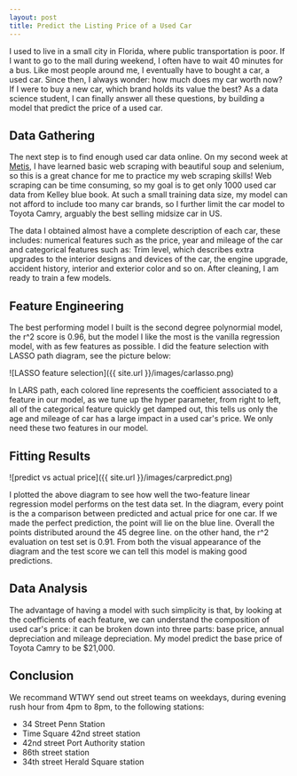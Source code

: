 ```yaml
---
layout: post
title: Predict the Listing Price of a Used Car
---
```


I used to live in a small city in Florida, where public transportation is poor. If I want to go to the mall during weekend, I often have to wait 40 minutes for a bus. Like most people around me, I eventually have to bought a car, a used car. Since then, I always wonder: how much does my car worth now? If I were to buy a new car, which brand holds its value the best? As a data science student, I can finally answer all these questions, by building a model that predict the price of a used car.

## Data Gathering

The next step is to find enough used car data online. On my second week at [Metis](http://thisismetis.com), I have learned basic web scraping with beautiful soup and selenium, so this is a great chance for me to practice my web scraping skills! Web scraping can be time consuming, so my goal is to get only 1000 used car data from Kelley blue book. At such a small training data size, my model can not afford to include too many car brands, so I further limit the car model to Toyota Camry, arguably the best selling midsize car in US. 

The data I obtained almost have a complete description of each car, these includes: numerical features such as the price, year and mileage of the car and categorical features such as: Trim level, which describes extra upgrades to the interior designs and devices of the car, the engine upgrade, accident history, interior and exterior color and so on. After cleaning, I am ready to train a few models. 

## Feature Engineering

The best performing model I built is the second degree polynormial model, the r^2 score is 0.96, but the model I like the most is the vanilla regression model, with as few features as possible. I did the feature selection with LASSO path diagram, see the picture below: 

![LASSO feature selection]({{ site.url }}/images/carlasso.png)

In LARS path, each colored line represents the coefficient associated to a feature in our model, as we tune up the hyper parameter, from right to left, all of the categorical feature quickly get damped out, this tells us only the age and mileage of car has a large impact in a used car's price. We only need these two features in our model.

## Fitting Results

![predict vs actual price]({{ site.url }}/images/carpredict.png)

I plotted the above diagram to see how well the two-feature linear regression model performs on the test data set. In the diagram, every point is the a comparison between predicted and actual price for one car. If we made the perfect prediction, the point will lie on the blue line. Overall the points distributed around the 45 degree line. on the other hand, the r^2 evaluation on test set is 0.91. From both the visual appearance of the diagram and the test score we can tell this model is making good predictions.

## Data Analysis

The advantage of having a model with such simplicity is that, by looking at the coefficients of each feature, we can understand the composition of used car's price: it can be broken down into three parts: base price, annual depreciation and mileage depreciation. My model predict the base price of Toyota Camry to be $21,000. 




## Conclusion

We recommand WTWY send out street teams on weekdays, during evening rush hour from 4pm to 8pm, to the following stations:
* 34 Street Penn Station
* Time Square 42nd street station
* 42nd street Port Authority station
* 86th street station
* 34th street Herald Square station
